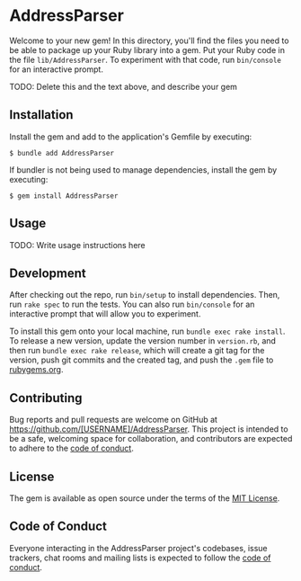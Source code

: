 # AddressParser

Welcome to your new gem! In this directory, you'll find the files you need to be able to package up your Ruby library into a gem. Put your Ruby code in the file `lib/AddressParser`. To experiment with that code, run `bin/console` for an interactive prompt.

TODO: Delete this and the text above, and describe your gem

## Installation

Install the gem and add to the application's Gemfile by executing:

    $ bundle add AddressParser

If bundler is not being used to manage dependencies, install the gem by executing:

    $ gem install AddressParser

## Usage

TODO: Write usage instructions here

## Development

After checking out the repo, run `bin/setup` to install dependencies. Then, run `rake spec` to run the tests. You can also run `bin/console` for an interactive prompt that will allow you to experiment.

To install this gem onto your local machine, run `bundle exec rake install`. To release a new version, update the version number in `version.rb`, and then run `bundle exec rake release`, which will create a git tag for the version, push git commits and the created tag, and push the `.gem` file to [rubygems.org](https://rubygems.org).

## Contributing

Bug reports and pull requests are welcome on GitHub at https://github.com/[USERNAME]/AddressParser. This project is intended to be a safe, welcoming space for collaboration, and contributors are expected to adhere to the [code of conduct](https://github.com/[USERNAME]/AddressParser/blob/main/CODE_OF_CONDUCT.md).

## License

The gem is available as open source under the terms of the [MIT License](https://opensource.org/licenses/MIT).

## Code of Conduct

Everyone interacting in the AddressParser project's codebases, issue trackers, chat rooms and mailing lists is expected to follow the [code of conduct](https://github.com/[USERNAME]/AddressParser/blob/main/CODE_OF_CONDUCT.md).
